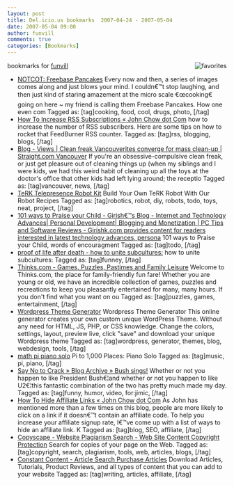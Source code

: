 ```yaml
---
layout: post
title: Del.icio.us bookmarks  2007-04-24 - 2007-05-04
date: 2007-05-04 09:00
author: funvill
comments: true
categories: [Bookmarks]
---
```

bookmarks for <a href="http://del.icio.us/funvill"> funvill</a>
<a href="http://del.icio.us/funvill"> <img src="http://www.abluestar.com/blog/wp-content/uploads/2007/03/favorites_icon.thumbnail.jpg" alt="favorites" align="right" /></a>
<ul>
	<li><a href="http://www.notcot.com/archives/2007/04/freebase_pancak.php" title="http://www.notcot.com/archives/2007/04/freebase_pancak.php">NOTCOT: Freebase Pancakes</a>
Every now and then, a series of images comes along and just blows your mind. I couldn€™t stop laughing, and then just kind of staring amazement at the micro scale €œcooking€ going on here ~ my friend is calling them Freebase Pancakes. How one even com Tagged as: [tag]cooking, food, cool, drugs, photo, [/tag]</li>
	<li><a href="http://www.johnchow.com/how-to-increase-rss-subscriptions/" title="http://www.johnchow.com/how-to-increase-rss-subscriptions/">How To Increase RSS Subscriptions « John Chow dot Com</a>
how to increase the number of RSS subscribers. Here are some tips on how to rocket that FeedBurner RSS counter. Tagged as: [tag]rss, blogging, blogs, [/tag]</li>
	<li><a href="http://www.straight.com/article-87493/clean-freak-vancouverites-converge-for-mass-clean-up" title="http://www.straight.com/article-87493/clean-freak-vancouverites-converge-for-mass-clean-up">Blog - Views | Clean freak Vancouverites converge for mass clean-up | Straight.com Vancouver</a>
If you're an obsessive-compulsive clean freak, or just get pleasure out of cleaning things up (when my siblings and I were kids, we had this weird habit of cleaning up all the toys at the doctor's office that other kids had left lying around; the receptio Tagged as: [tag]vancouver, news, [/tag]</li>
	<li><a href="http://www.terk.ri.cmu.edu/recipes/index.php" title="http://www.terk.ri.cmu.edu/recipes/index.php">TeRK Telepresence Robot Kit</a>
Build Your Own TeRK Robot With Our Robot Recipes Tagged as: [tag]robotics, robot, diy, robots, todo, toys, neat, project, [/tag]</li>
	<li><a href="http://girishk.com/2007/04/24/101-ways-to-praise-your-child/" title="http://girishk.com/2007/04/24/101-ways-to-praise-your-child/">101 ways to Praise your Child - Girish€™s Blog - Internet and Technology Advances| Personal Development| Blogging and Monetization | PC Tips and Software Reviews - Girishk.com provides content for readers interested in latest technology advances, persona</a>
101 ways to Praise your Child, words of encouragment Tagged as: [tag]todo, [/tag]</li>
	<li><a href="http://heinousbitca.livejournal.com/225929.html?view=935817#t935817" title="http://heinousbitca.livejournal.com/225929.html?view=935817#t935817">proof of life after death - how to unite subcultures:</a>
how to unite subcultures: Tagged as: [tag]funney, [/tag]</li>
	<li><a href="http://thinks.com/" title="http://thinks.com/">Thinks.com - Games, Puzzles, Pastimes and Family Leisure</a>
Welcome to Thinks.com, the place for family-friendly fun fare! Whether you are young or old, we have an incredible collection of games, puzzles and recreations to keep you pleasantly entertained for many, many hours.  If you don't find what you want on ou Tagged as: [tag]puzzles, games, entertainment, [/tag]</li>
	<li><a href="http://www.yvoschaap.com/wpthemegen/" title="http://www.yvoschaap.com/wpthemegen/">Wordpress Theme Generator</a>
Wordpress Theme Generator This online generator creates your own custom unique WordPress Theme. Without any need for HTML, JS, PHP, or CSS knowledge.  Change the colors, settings, layout, preview live, click "save" and download your unique Wordpress theme Tagged as: [tag]wordpress, generator, themes, blog, webdesign, tools, [/tag]</li>
	<li><a href="http://www.tomdukich.com/math%20pi%20piano%20solo.html" title="http://www.tomdukich.com/math%20pi%20piano%20solo.html">math pi piano solo</a>
Pi to 1,000 Places: Piano Solo Tagged as: [tag]music, pi, piano, [/tag]</li>
	<li><a href="http://www.saynotocrack.com/index.php/2007/04/23/bush-sings/" title="http://www.saynotocrack.com/index.php/2007/04/23/bush-sings/">Say No to Crack » Blog Archive » Bush sings!</a>
Whether or not you happen to like President Bush€¦and whether or not you happen to like U2€¦this fantastic combination of the two has pretty much made my day. Tagged as: [tag]funny, humor, video, for:jimic, [/tag]</li>
	<li><a href="http://www.johnchow.com/how-to-hide-affiliate-links/" title="http://www.johnchow.com/how-to-hide-affiliate-links/">How To Hide Affiliate Links « John Chow dot Com</a>
As John has mentioned more than a few times on this blog, people are more likely to click on a link if it doesn€™t contain an affiliate code. To help you increase your affiliate signup rate, I€™ve come up with a list of ways to hide an affiliate link. K Tagged as: [tag]blog, SEO, affiliate, [/tag]</li>
	<li><a href="http://copyscape.com/" title="http://copyscape.com/">Copyscape - Website Plagiarism Search - Web Site Content Copyright Protection</a>
Search for copies of your page on the Web. Tagged as: [tag]copyright, search, plagiarism, tools, web, articles, blogs, [/tag]</li>
	<li><a href="http://www.constant-content.com/" title="http://www.constant-content.com/">Constant Content - Article Search Purchase Articles</a>
Download Articles, Tutorials, Product Reviews, and all types of content that you can add to your website Tagged as: [tag]writing, articles, affiliate, [/tag]</li>
</ul>

